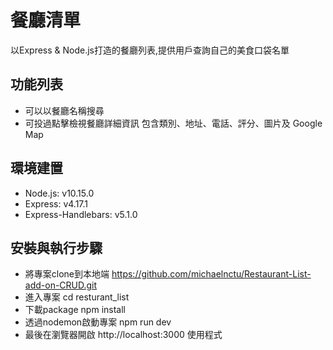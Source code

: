 # 餐廳清單

以Express & Node.js打造的餐廳列表,提供用戶查詢自己的美食口袋名單

## 功能列表
* 可以以餐廳名稱搜尋
* 可投過點擊檢視餐廳詳細資訊 包含類別、地址、電話、評分、圖片及 Google Map

## 環境建置
* Node.js: v10.15.0
* Express: v4.17.1
* Express-Handlebars: v5.1.0

## 安裝與執行步驟
* 將專案clone到本地端 https://github.com/michaelnctu/Restaurant-List-add-on-CRUD.git
* 進入專案 cd resturant_list
* 下載package npm install
* 透過nodemon啟動專案 npm run dev
* 最後在瀏覽器開啟  http://localhost:3000 使用程式 
